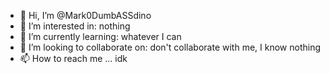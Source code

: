 - 👋 Hi, I’m @Mark0DumbASSdino
- 👀 I’m interested in: nothing
- 🌱 I’m currently learning: whatever I can
- 💞️ I’m looking to collaborate on: don't collaborate with me, I know nothing
- 📫 How to reach me ... idk

<!---
Mark0DumbASSdino/Mark0DumbASSdino is a ✨ special ✨ repository because its `README.md` (this file) appears on your GitHub profile.
You can click the Preview link to take a look at your changes.
--->
